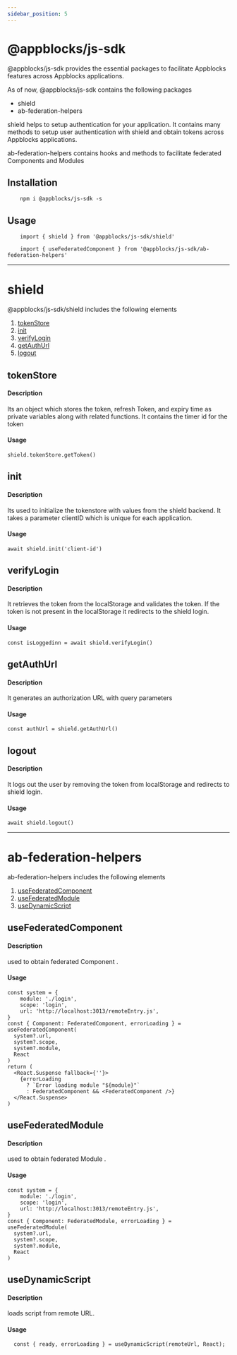 ```yaml
---
sidebar_position: 5
---
```


@appblocks/js-sdk
===========

@appblocks/js-sdk provides the essential packages to facilitate Appblocks features across Appblocks applications.

As of now, @appblocks/js-sdk contains the following packages
- shield
- ab-federation-helpers

shield helps to setup authentication for your application. It contains many methods to setup user authentication with shield and obtain tokens across Appblocks applications.

ab-federation-helpers contains hooks and methods to facilitate federated Components and Modules

Installation
---------------
        npm i @appblocks/js-sdk -s

Usage
-----
        import { shield } from '@appblocks/js-sdk/shield'

        import { useFederatedComponent } from '@appblocks/js-sdk/ab-federation-helpers'

---
# shield
@appblocks/js-sdk/shield includes the following elements
1. [tokenStore](#tokenStore)
2. [init](#init)
3. [verifyLogin](#verifyLogin)
4. [getAuthUrl](#getAuthUrl)
5. [logout](#logout)


## tokenStore

#### Description
Its an object which stores the token, refresh Token, and expiry time as private variables along with related functions. It contains the timer id for the token

#### Usage
    shield.tokenStore.getToken()

## init

#### Description
Its used to initialize the tokenstore with values from the shield backend. It takes a parameter clientID which is unique for each application.

#### Usage

    await shield.init('client-id')

## verifyLogin

#### Description
It retrieves the token from the localStorage and validates the token. If the token is not present in the localStorage it redirects to the shield login.

#### Usage

    const isLoggedinn = await shield.verifyLogin()

## getAuthUrl

#### Description
It generates an authorization URL with query parameters

#### Usage

    const authUrl = shield.getAuthUrl()

## logout

#### Description
It logs out the user by removing the token from localStorage and redirects to shield login.

#### Usage

    await shield.logout()

---


# ab-federation-helpers
ab-federation-helpers includes the following elements
1. [useFederatedComponent](#useFederatedComponent)
2. [useFederatedModule](#useFederatedModule)
3. [useDynamicScript](#useDynamicScript)


## useFederatedComponent

#### Description
used to obtain federated Component . 

#### Usage

    const system = {
        module: './login',
        scope: 'login',
        url: 'http://localhost:3013/remoteEntry.js',
    }
    const { Component: FederatedComponent, errorLoading } = useFederatedComponent(
      system?.url,
      system?.scope,
      system?.module,
      React
    )
    return (
      <React.Suspense fallback={''}>
        {errorLoading
          ? `Error loading module "${module}"`
          : FederatedComponent && <FederatedComponent />}
      </React.Suspense>
    )

## useFederatedModule

#### Description
used to obtain federated Module .

#### Usage

    const system = {
        module: './login',
        scope: 'login',
        url: 'http://localhost:3013/remoteEntry.js',
    }
    const { Component: FederatedModule, errorLoading } = useFederatedModule(
      system?.url,
      system?.scope,
      system?.module,
      React
    )

## useDynamicScript

#### Description
loads script from remote URL.

#### Usage

      const { ready, errorLoading } = useDynamicScript(remoteUrl, React);

